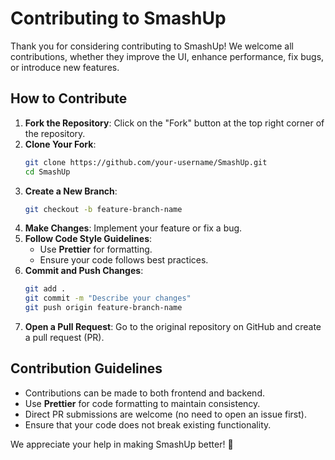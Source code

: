 # Contributing to SmashUp

Thank you for considering contributing to SmashUp! We welcome all contributions, whether they improve the UI, enhance performance, fix bugs, or introduce new features.

## How to Contribute
1. **Fork the Repository**: Click on the "Fork" button at the top right corner of the repository.
2. **Clone Your Fork**:
   ```sh
   git clone https://github.com/your-username/SmashUp.git
   cd SmashUp
   ```
3. **Create a New Branch**:
   ```sh
   git checkout -b feature-branch-name
   ```
4. **Make Changes**: Implement your feature or fix a bug.
5. **Follow Code Style Guidelines**:
   - Use **Prettier** for formatting.
   - Ensure your code follows best practices.
6. **Commit and Push Changes**:
   ```sh
   git add .
   git commit -m "Describe your changes"
   git push origin feature-branch-name
   ```
7. **Open a Pull Request**: Go to the original repository on GitHub and create a pull request (PR).

## Contribution Guidelines
- Contributions can be made to both frontend and backend.
- Use **Prettier** for code formatting to maintain consistency.
- Direct PR submissions are welcome (no need to open an issue first).
- Ensure that your code does not break existing functionality.

We appreciate your help in making SmashUp better! 🚀

